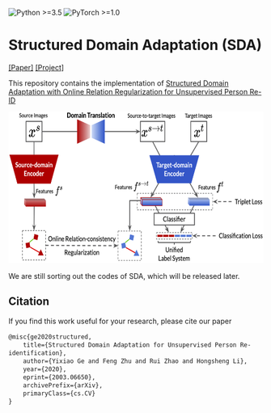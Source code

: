 ![Python >=3.5](https://img.shields.io/badge/Python->=3.5-blue.svg)
![PyTorch >=1.0](https://img.shields.io/badge/PyTorch->=1.0-yellow.svg)

# Structured Domain Adaptation (SDA)

[[Paper]](https://arxiv.org/abs/2003.06650) [[Project]](https://yxgeee.github.io/projects/sda.html)

This repository contains the implementation of [Structured Domain Adaptation with Online Relation Regularization for Unsupervised Person Re-ID](https://arxiv.org/abs/2003.06650)

<div align=center><img width="600" height="300" src="framework.png"/></div>

We are still sorting out the codes of SDA, which will be released later.

## Citation
If you find this work useful for your research, please cite our paper
```
@misc{ge2020structured,
    title={Structured Domain Adaptation for Unsupervised Person Re-identification},
    author={Yixiao Ge and Feng Zhu and Rui Zhao and Hongsheng Li},
    year={2020},
    eprint={2003.06650},
    archivePrefix={arXiv},
    primaryClass={cs.CV}
}
```
